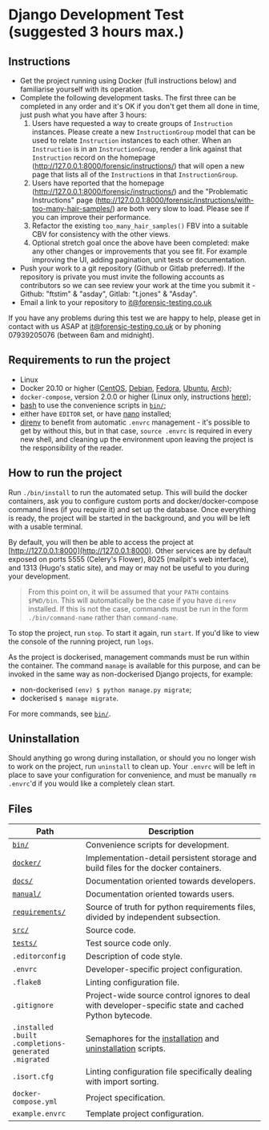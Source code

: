 # Django Development Test (suggested 3 hours max.)

## Instructions
* Get the project running using Docker (full instructions below) and familiarise yourself with its operation.
* Complete the following development tasks.  The first three can be completed in any order and it's OK if you don't get them all done in time, just push what you have after 3 hours:
    1. Users have requested a way to create groups of `Instruction` instances.  Please create a new `InstructionGroup` model that can be used to relate `Instruction` instances to each other. When an `Instruction` is in an `InstructionGroup`, render a link against that `Instruction` record on the homepage (http://127.0.0.1:8000/forensic/instructions/) that will open a new page that lists all of the `Instruction`s in that `InstructionGroup`.
    2. Users have reported that the homepage (http://127.0.0.1:8000/forensic/instructions/) and the "Problematic Instructions" page (http://127.0.0.1:8000/forensic/instructions/with-too-many-hair-samples/) are both very slow to load.  Please see if you can improve their performance.
    3. Refactor the existing `too_many_hair_samples()` FBV into a suitable CBV for consistency with the other views.
    4. Optional stretch goal once the above have been completed: make any other changes or improvements that you see fit. For example improving the UI, adding pagination, unit tests or documentation. 
* Push your work to a git repository (Github or Gitlab preferred).  If the repository is private you must invite the following accounts as contributors so we can see review your work at the time you submit it - Github: "ftstim" & "asday", Gitlab: "t.jones" & "Asday".
* Email a link to your repository to it@forensic-testing.co.uk

If you have any problems during this test we are happy to help, please get in contact with us ASAP at it@forensic-testing.co.uk or by phoning 07939205076 (between 6am and midnight).

## Requirements to run the project

* Linux
* Docker 20.10 or higher ([CentOS](https://docs.docker.com/install/linux/docker-ce/centos/), [Debian](https://docs.docker.com/install/linux/docker-ce/debian/), [Fedora](https://docs.docker.com/install/linux/docker-ce/fedora/), [Ubuntu](https://docs.docker.com/install/linux/docker-ce/ubuntu/), [Arch](https://wiki.archlinux.org/title/Docker#Installation));
* `docker-compose`, version 2.0.0 or higher (Linux only, instructions [here](https://docs.docker.com/compose/install/));
* [bash](https://www.gnu.org/software/bash/) to use the convenience scripts in [`bin/`](bin/);
* either have `EDITOR` set, or have [nano](https://www.nano-editor.org/download.php) installed;
* [direnv](https://direnv.net/) to benefit from automatic `.envrc` management - it's possible to get by without this, but in that case, `source .envrc` is required in every new shell, and cleaning up the environment upon leaving the project is the responsibility of the reader.

## How to run the project

Run `./bin/install` to run the automated setup.  This will build the docker containers, ask you to configure custom ports and docker/docker-compose command lines (if you require it) and set up the database.  Once everything is ready, the project will be started in the background, and you will be left with a usable terminal.

By default, you will then be able to access the project at [http://127.0.0.1:8000](http://127.0.0.1:8000).  Other services are by default exposed on ports 5555 (Celery's Flower), 8025 (mailpit's web interface), and 1313 (Hugo's static site), and may or may not be useful to you during your development.

> From this point on, it will be assumed that your `PATH` contains `$PWD/bin`.  This will automatically be the case if you have `direnv` installed.  If this is not the case, commands must be run in the form `./bin/command-name` rather than `command-name`.

To stop the project, run `stop`.  To start it again, run `start`.  If you'd like to view the console of the running project, run `logs`.

As the project is dockerised, management commands must be run within the container.  The command `manage` is available for this purpose, and can be invoked in the same way as non-dockerised Django projects, for example:

* non-dockerised `(env) $ python manage.py migrate`;
* dockerised `$ manage migrate`.

For more commands, see [`bin/`](bin/).

## Uninstallation

Should anything go wrong during installation, or should you no longer wish to work on the project, run `uninstall` to clean up.  Your `.envrc` will be left in place to save your configuration for convenience, and must be manually `rm .envrc`'d if you would like a completely clean start.

## Files

Path | Description
-|-
[`bin/`](bin/) | Convenience scripts for development.
[`docker/`](docker/) | Implementation-detail persistent storage and build files for the docker containers.
[`docs/`](docs/) | Documentation oriented towards developers.
[`manual/`](manual/) | Documentation oriented towards users.
[`requirements/`](requirements/) | Source of truth for python requirements files, divided by independent subsection.
[`src/`](src/) | Source code.
[`tests/`](tests/) | Test source code only.
`.editorconfig` | Description of code style.
`.envrc` | Developer-specific project configuration.
`.flake8` | Linting configuration file.
`.gitignore` | Project-wide source control ignores to deal with developer-specific state and cached Python bytecode.
`.installed` <br /> `.built` <br /> `.completions-generated` <br /> `.migrated` | Semaphores for the [installation](bin/install) and [uninstallation](bin/uninstall) scripts.
`.isort.cfg` | Linting configuration file specifically dealing with import sorting.
`docker-compose.yml` | Project specification.
`example.envrc` | Template project configuration.
